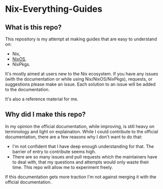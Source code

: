 # Nix-Everything-Guides

## What is this repo?

This repository is my attempt at making guides that are easy to understand on:

- Nix,
- [NixOS](nixos/README.md),
- NixPkgs.

It's mostly aimed at users new to the Nix ecosystem. If you have any issues
(with the documentation or while using Nix/NixOS/NixPkgs), requests, or
suggestions please make an issue. Each solution to an issue will be added to the
documentation.

It's also a reference material for me.

## Why did I make this repo?

In my opinion the official documentation, while improving, is still heavy on
terminology and light on explaination. While I could contribute to the official
documentation, there are a few reasons why I don't want to do that:

- I'm not confident that I have deep enough understanding for that. The barrier
  of entry to contribute seems high.
- There are so many issues and pull requests which the maintainers have to deal
  with, that my questions and attempts would only waste their time. This repo
  will allow me to experiment freely.

If this documentation gets more traction I'm not against merging it with the
official documentation.

